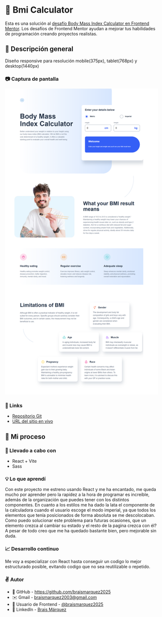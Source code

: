 # 🧮 Bmi Calculator
Esta es una solución al [desafío Body Mass Index Calculator en Frontend Mentor](https://www.frontendmentor.io/challenges/body-mass-index-calculator-brrBkfSz1T). Los desafíos de Frontend Mentor ayudan a mejorar tus habilidades de programación creando proyectos realistas.


## 🔎 Descripción general
Diseño responsive para resolución mobile(375px), tablet(768px) y desktop(1440px)

### 📷 Captura de pantalla
![](./src/assets/images/Vite-React-09-16-2025_05_16_PM.png)


### 🔗 Links
- [Repositorio Git](https://github.com/braismarquez2025/BMI-Calculator)
- [URL del sitio en vivo](https://braismarquez2025.github.io/BMI-Calculator/)


## 🚀 Mi proceso

### 🔧 Llevado a cabo con
- React + Vite
- Sass


### 💡 Lo que aprendí
Con este proyecto me estreno usando React y me ha encantado, me queda mucho por aprender pero la rapidez a la hora de programar es increíble, además de la organización que puedes tener con los distintos componentes. 
En cuanto a los estilos me ha dado la lata el componente de la calculadora cuando el usuario escoge el modo imperial, ya que todos los elementos que tenía posicionados de forma absoluta se me descolocaban. Como puedo solucionar este problema para futuras ocasiones, que un elemento crezca al cambiar su estado y el resto de la pagina crezca con él? A pesar de todo creo que me ha quedado bastante bien, pero mejorable sin duda.

### 📈 Desarrollo continuo
Me voy a especializar con React hasta conseguir un codigo lo mejor estructurado posible, evitando codigo que no sea reutilizable o repetido. 


### ✌️ Autor 
- 💼 GitHub - https://github.com/braismarquez2025
- ✉️ Gmail - braismarquez2003@gmail.com
- 👤 Usuario de Frontend - [@braismarquez2025](https://www.frontendmentor.io/profile/braismarquez2025)
- 🔗 LinkedIn - [Brais Márquez](https://www.linkedin.com/in/brais-m%C3%A1rquez-b133b7365/)